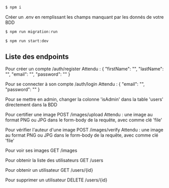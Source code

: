 ```bash
$ npm i

```

Créer un .env en remplissant les champs manquant par les donnés de votre BDD

```bash
$ npm run migration:run

$ npm run start:dev
```

## Liste des endpoints

Pour créer un compte
/auth/register
Attendu :
{
    "firstName": "",
    "lastName": "",
    "email": "",
    "password": ""
}

Pour se connecter à son compte
/auth/login
Attendu :
{
    "email": "",
    "password": ""
}

Pour se mettre en admin, changer la colonne 'isAdmin' dans la table 'users' directement dans la BDD



Pour certifier une image
POST /images/upload
Attendu :
une image au format PNG ou JPG dans le form-body de la requête, avec comme clé 'file'

Pour vérifier l'auteur d'une image
POST /images/verify
Attendu :
une image au format PNG ou JPG dans le form-body de la requête, avec comme clé 'file'

Pour voir ses images
GET /images


Pour obtenir la liste des utilisateurs
GET /users

Pour obtenir un utilisateur
GET /users/{id}

Pour supprimer un utilisateur
DELETE  /users/{id}




